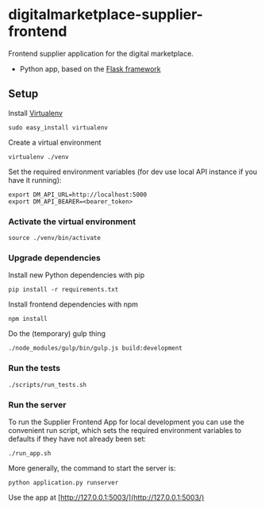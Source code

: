 # digitalmarketplace-supplier-frontend

Frontend supplier application for the digital marketplace.

- Python app, based on the [Flask framework](http://flask.pocoo.org/)

## Setup

Install [Virtualenv](https://virtualenv.pypa.io/en/latest/)

```
sudo easy_install virtualenv
```

Create a virtual environment
 
 ```
 virtualenv ./venv
 ```

Set the required environment variables (for dev use local API instance if you 
have it running):
```
export DM_API_URL=http://localhost:5000
export DM_API_BEARER=<bearer_token>
```

### Activate the virtual environment

```
source ./venv/bin/activate
```

### Upgrade dependencies

Install new Python dependencies with pip

```pip install -r requirements.txt```

Install frontend dependencies with npm

```npm install```

Do the (temporary) gulp thing

```./node_modules/gulp/bin/gulp.js build:development```

### Run the tests

```
./scripts/run_tests.sh
```


### Run the server

To run the Supplier Frontend App for local development you can use the convenient run 
script, which sets the required environment variables to defaults if they have
not already been set:

```
./run_app.sh
```

More generally, the command to start the server is:

```
python application.py runserver
```

Use the app at [http://127.0.0.1:5003/](http://127.0.0.1:5003/)
